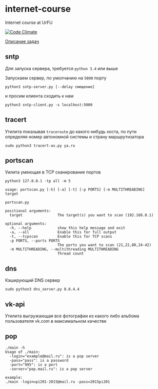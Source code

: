 # internet-course
Internet course at UrFU

[![Code Climate](https://codeclimate.com/github/slogger/internet-course/badges/gpa.svg)](https://codeclimate.com/github/slogger/internet-course)

[Описание задач](http://anytask.urgu.org/course/38)

## sntp
Для запуска сервера, требуется `python 3.4` или выше

Запускаем сервер, по умолчанию на `5000` порту
```
python3 sntp-server.py [--delay смещение]
```

и просим клиента сходить к нам
```
python3 sntp-client.py -s localhost:5000
```

## tracert
Утилита показывая `traceroute` до какого нибудь хоста, по пути определяя номер автономной системы и страну маршрутизатора
```
sudo python3 tracert-as.py ya.ru
```

## portscan
Уилита умеющая в TCP сканирование портов
```
python3 127.0.0.1 -tp all -m 5
```

```
usage: portscan.py [-h] [-a] [-t] [-p PORTS] [-m MULTITHREADING] target

portscan.py

positional arguments:
  target                The target(s) you want to scan (192.168.0.1)

optional arguments:
  -h, --help            show this help message and exit
  -a, --all             Enable this for full output
  -t, --tcpscan         Enable this for TCP scans
  -p PORTS, --ports PORTS
                        The ports you want to scan (21,22,80,24-42)
  -m MULTITHREADING, --multithreading MULTITHREADING
                        Thread count
```

## dns
Кэширующий DNS сервер
```
sudo python3 dns_server.py 8.8.4.4

```

## vk-api
Утилита выгружающая все фотографии из какого либо альбома пользователя vk.com в максимальном качестве

## pop
```
./main -h
Usage of ./main:
  -login="example@mail.ru": is a pop server
  -pass="pass": is a password
  -port="995": is a port
  -server="pop.mail.ru": is a pop server

example:
./main -login=pi201-2015@mail.ru -pass=2015pi201
```
